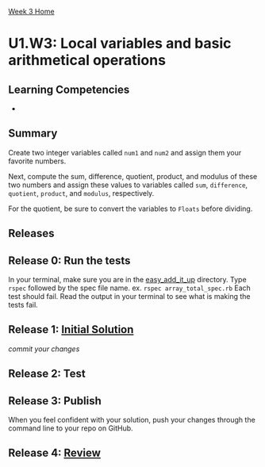 [Week 3 Home](../../)

# U1.W3: Local variables and basic arithmetical operations


## Learning Competencies
-


## Summary
Create two integer variables called `num1` and `num2` and assign them your favorite numbers.

Next, compute the sum, difference, quotient, product, and modulus of these two numbers and assign these values to variables called `sum`, `difference`, `quotient`, `product`, and `modulus`, respectively.

For the quotient, be sure to convert the variables to `Floats` before dividing.


## Releases

## Release 0: Run the tests
In your terminal, make sure you are in the [easy_add_it_up](./) directory. Type `rspec` followed by the spec file name. ex. `rspec array_total_spec.rb`
Each test should fail. Read the output in your terminal to see what is making the tests fail.

## Release 1: [Initial Solution](https://github.com/Devbootcamp/phase-0-handbook/blob/master/coding-references/initial-solution.md)
*commit your changes*

## Release 2: Test

## Release 3: Publish
When you feel confident with your solution, push your changes through the command line to your repo on GitHub.

## Release 4: [Review](https://github.com/Devbootcamp/phase-0-handbook/blob/master/coding-references/review.md)